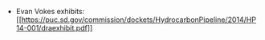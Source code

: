 * Evan Vokes exhibits: [[https://puc.sd.gov/commission/dockets/HydrocarbonPipeline/2014/HP14-001/draexhibit.pdf]]